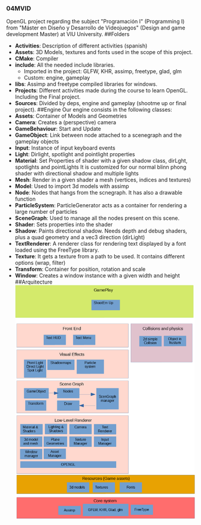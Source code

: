 ### 04MVID
OpenGL project regarding the subject "Programación I" (Programming I) from "Máster en Diseño y Desarrollo de Videojuegos" (Design and game development Master) at VIU University.
##Folders
- **Activities**: Description of different activities (spanish)
- **Assets**: 3D Models, textures and fonts used in the scope of this project.
- **CMake**: Compiler
- **include**: All the needed include libraries.
	- Imported in the project: GLFW, KHR, assimp, freetype, glad, glm
	- Custom: engine, gameplay
- **libs**: Assimp and freetype compiled libraries for windows.
- **Projects**: Different activities made during the course to learn OpenGL. Including the Final project.
- **Sources**: Divided by deps, engine and gameplay (shootme up or final project).
##Engine
Our engine consists in the following classes:
- **Assets**: Container of Models and Geometries
- **Camera**: Creates a (perspective) camera
- **GameBehaviour**: Start and Update
- **GameObject**:  Link between node attached to a scenegraph and the gameplay objects
- **Input**:  Instance of input keyboard events
- **Light**: Dirlight, spotlight and pointlight properties
- **Material**: Set Properties of shader with a given shadow class, dirLght, spotlights and pointLights
It is customized for our normal blinn phong shader with directional shadow and multiple lights
- **Mesh**: Render in a given shader a mesh (vertices, indices and textures)
- **Model**: Used to import 3d models with assimp
- **Node**: Nodes that hangs from the scnegraph. It has also a drawable function
- **ParticleSystem**: ParticleGenerator acts as a container for rendering a large number of  particles
- **SceneGraph**: Used to manage all the nodes present on this scene.
- **Shader**: Sets properties into the shader
- **Shadow**: Paints directional shadow. Needs depth and debug shaders, plus a quad geometry and a vec3 direction (dirLight)
- **TextRenderer**: A renderer class for rendering text displayed by a font loaded using the FreeType library.
- **Texture**: It gets a texture from a path to be used. It contains different options (wrap, filter)
- **Transform**: Container for position, rotation and scale
- **Window**: Creates a window instance with a given width and height
##Arquitecture
![alt text](https://github.com/joanbx/03_04MVID/blob/develop/Architecture.png)